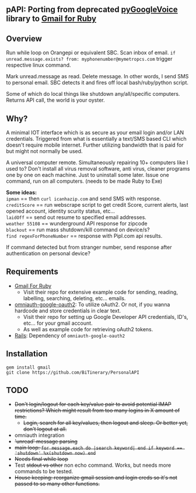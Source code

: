## pAPI: Porting from deprecated [pyGoogleVoice](https://pypi.python.org/pypi/pygooglevoice/0.5) library to [Gmail for Ruby](https://github.com/gmailgem/gmail)  

## Overview
Run while loop on Orangepi or equivalent SBC. Scan inbox of email. `if unread.message.exists? from: myphonenumber@mymetropcs.com` trigger respective linux command.  

Mark unread.message as read. Delete message. In other words, I send SMS to personal email. SBC detects it and fires off local bash/ruby/python script.  

Some of which do local things like shutdown any/all/specific computers. Returns API call, the world is your oyster.

## Why?
A minimal IOT interface which is as secure as your email login and/or LAN credentials. Triggered from what is essentially a text/SMS based CLI which doesn't require mobile internet. Further utilizing bandwidth that is paid for but might not normally be used.

A universal computer remote. Simultaneously repairing 10+ computers like I used to? Don't install all virus removal software, anti virus, cleaner programs one by one on each machine. Just to uninstall some later. Issue one command, run on all computers. (needs to be made Ruby to Exe)

**Some ideas:**  
`ipman` == then `curl icanhazip.com` and send SMS with response.  
`creditScore` == run webscrape script to get credit Score, current alerts, last opened account, identity scurity status, etc...  
`laidOff` == send out resume to specified email addresses.  
`weather 55108` == wunderground API response for zipcode  
`blackout` == run mass shutdown/kill command on device/s?  
`find regexForPhoneNumber` == response with Pipl.com api results.  

If command detected but from stranger number, send response after authentication on personal device?  
  
## Requirements
* [Gmail For Ruby](https://github.com/gmailgem/gmail)  
	* Visit their repo for extensive example code for sending, reading, labelling, searching, deleting, etc... emails.
* [omniauth-google-oauth2](https://github.com/zquestz/omniauth-google-oauth2): To utilize oAuth2. Or not, if you wanna hardcode and store credentials in clear text.  
	* Visit their repo for setting up Google Developer API credentials, ID's, etc... for your gmail account.  
	* As well as example code for retrieving oAuth2 tokens.  
* [Rails](http://railsinstaller.org/en): Dependency of `omniauth-google-oauth2`  
  
## Installation  
`gem install gmail`  
`git clone https://github.com/BiTinerary/PersonalAPI`

## TODO
* <strike>Don't login/logout for each key/value pair to avoid potential IMAP restrictions? Which might result from too many logins in X amount of time.
  * Login, search for all key/values, then logout and sleep. Or better yet, don't logout at all.</strike>
* omniauth integration
* <strike>'unread' message parsing</strike>
* <strike>main loop: `for message.each do |search keyword| end if keyword == 'shutdown' %x(shutdown now) end`</strike>
* <strike>Needs final while loop</strike>
* Test <strike>stdout vs other</strike> non echo command. Works, but needs more commands to be tested.
* <strike> House keeping: reorganize gmail session and login creds so it's not passed to so many other functions.</strike>


